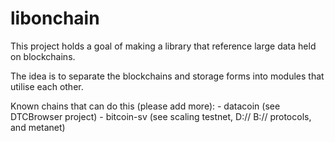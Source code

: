 # libonchain

This project holds a goal of making a library that reference large data held on blockchains.

The idea is to separate the blockchains and storage forms into modules that utilise each other.

Known chains that can do this (please add more):
    - datacoin (see DTCBrowser project)
    - bitcoin-sv (see scaling testnet, D:// B:// protocols, and metanet)
